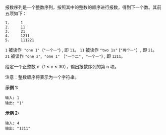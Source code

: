 报数序列是一个整数序列，按照其中的整数的顺序进行报数，得到下一个数。其前五项如下：
```
1.     1
2.     11
3.     21
4.     1211
5.     111221
```
```1``` 被读作  ```"one 1"```  (```"一个一"```) , 即 ```11```。
```11``` 被读作 ```"two 1s"``` (```"两个一"```）, 即 ```21```。
```21``` 被读作 ```"one 2"```,  ```"one 1"``` （```"一个二"``` ,  ```"一个一"```) , 即 ```1211```。

给定一个正整数 n（1 ≤ n ≤ 30），输出报数序列的第 n 项。

注意：整数顺序将表示为一个字符串。

**示例 1:**
```
输入: 1
输出: "1"
```
**示例 2:**
```
输入: 4
输出: "1211"
```